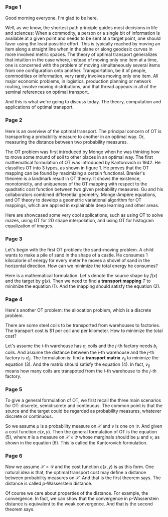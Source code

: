 ### Page 1

Good morning everyone. I'm glad to be here.

Well, as we know, the shortest path principle guides most decisions in life and sciences: When a commodity, a person or a single bit of information is available at a given point and needs to be sent at a target point, one should favor using the least possible effort. This is typically reached by moving an item along a straight line when in the plane or along geodesic curves in more involved metric spaces. The theory of optimal transport generalizes that intuition in the case where, instead of moving only one item at a time, one is concerned with the problem of moving simultaneously several items from one configuration onto another. Transportation, be it of people, commodities or information, very rarely involves moving only one item. All major economic problems, in logistics, production planning or network routing, involve moving distributions, and that thread appears in all of the seminal references on optimal transport.

And this is what we're going to discuss today. The theory, computation and applications of optimal transport.

### Page 2

Here is an overview of the optimal transport. The principal concern of OT is transporting a probability measure to another in an optimal way. Or, measuring the distance between two probability measures. 

The OT problem was first introduced by Monge when he was thinking how to move some mound of soil to other places in an optimal way. The first mathematical formulation of OT was introduced by Kantorovich in 1942. He classifies OT into 3 types, as shown in figure 1. He proves that the OT mapping can be found by maximizing a certain functional. Brenier's theorem is a landmark result in OT theory. It shows the existence, monotonicity, and uniqueness of the OT mapping with respect to the quadratic cost function between two given probability measures. Gu and his collaborators combined differential geometry, Monge-Ampère equations, and OT theory to develop a geometric variational algorithm for OT mappings, which are applied in explainable deep learning and other areas.

Here are showcased some very cool applications, such as using OT to solve mazes, using OT for 2D shape interpolation, and using OT for histogram equalization of images.

### Page 3

Let's begin with the first OT problem: the sand-moving problem. A child wants to make a pile of sand in the shape of a castle. He consumes 1 kilocalorie of energy for every meter he moves a shovel of sand in the horizontal direction. How can we minimize the total energy he consumes?

Here is a mathematical formulation. Let's denote the source shape by $f(x)$ and the target by $g(x)$. Then we need to find a **transport mapping** $T$ to minimize the equation $(1)$. And the mapping should satisfy the equation $(2)$.

### Page 4

Here's another OT problem: the allocation problem, which is a discrete problem.

There are some steel coils to be transported from warehouses to factories. The transport cost is $1 per coil and per kilometer. How to minimize the total cost?

Let's assume the $i$-th warehouse has $a_i$ coils and the $j$-th factory needs $b_i$ coils. And assume the distance between the $i$-th warehouse and the $j$-th factory is $d_{ij}$. The formulation is: find a **transport matrix** $v_{ij}$ to minimize the equation $(3)$. And the matrix should satisfy the equation $(4)$. In fact, $v_{ij}$ means how many coils are transpoted from  the $i$-th warehouse to the $j$-th factory.

### Page 5

To give a general formulation of OT, we first recall the three main scenarios for OT: discrete,  semidiscrete and continuous. The common point is that the source and the target could be regarded as probability measures, whatever discrete or continuous.

So we assume $\mu$ is a probability measure on $\mathcal{X}$ and $\nu$ is one on $\mathcal{Y}$. And given a cost function $c(x,y)$. Then the general formulation of OT is the equation $(5)$, where $\pi$ is a measure on $\mathcal{X}\times \mathcal{Y}$ whose marginals should be $\mu$ and $\nu$, as shown in the equation $(6)$. This is called the Kantorovich formulation.

### Page 6

Now we assume $\mathcal{X}=\mathcal{Y}$ and the cost function $c(x,y)$ is as this form. One natural idea is that, the optimal transport cost may define a distance between probability measures on $\mathcal{X}$. And that is the first theorem says. The distance is called $p$-Wasserstein distance.

Of course we care about properties of the distance. For example, the convergence. In fact, we can show that the convergence in $p$-Wasserstein distance is equivalent to the weak convergence. And that is the second theorem says.

